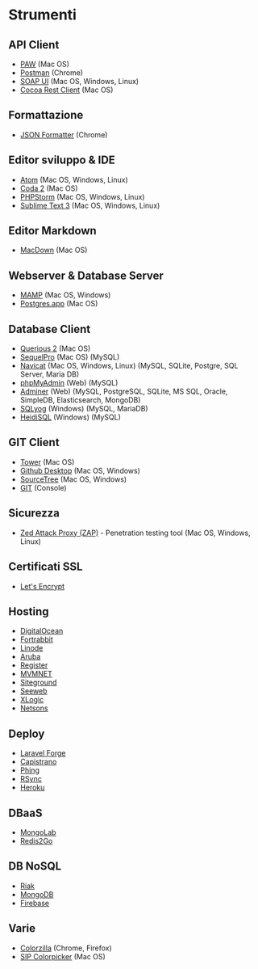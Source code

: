 # Strumenti

## API Client
* [PAW](https://luckymarmot.com/paw) (Mac OS)
* [Postman](https://www.getpostman.com/) (Chrome)
* [SOAP UI](http://www.soapui.org/) (Mac OS, Windows, Linux)
* [Cocoa Rest Client](http://mmattozzi.github.io/cocoa-rest-client/) (Mac OS)

## Formattazione
* [JSON Formatter](https://chrome.google.com/webstore/detail/json-formatter/bcjindcccaagfpapjjmafapmmgkkhgoa) (Chrome)

## Editor sviluppo & IDE
* [Atom](https://atom.io/) (Mac OS, Windows, Linux)
* [Coda 2](https://panic.com/coda/) (Mac OS)
* [PHPStorm](https://www.jetbrains.com/phpstorm/) (Mac OS, Windows, Linux)
* [Sublime Text 3](http://www.sublimetext.com/3) (Mac OS, Windows, Linux)

## Editor Markdown
* [MacDown](https://github.com/uranusjr/macdown) (Mac OS)

## Webserver & Database Server
* [MAMP](https://www.mamp.info/en/) (Mac OS, Windows)
* [Postgres.app](http://postgresapp.com/) (Mac OS)

## Database Client
* [Querious 2](http://www.araelium.com/querious/) (Mac OS)
* [SequelPro](http://www.sequelpro.com/) (Mac OS) (MySQL)
* [Navicat](http://www.navicat.com/) (Mac OS, Windows, Linux) (MySQL, SQLite, Postgre, SQL Server, Maria DB)
* [phpMyAdmin](https://www.phpmyadmin.net/) (Web) (MySQL)
* [Adminer](https://www.adminer.org/) (Web) (MySQL, PostgreSQL, SQLite, MS SQL, Oracle, SimpleDB, Elasticsearch, MongoDB)
* [SQLyog](https://www.webyog.com/product/sqlyog) (Windows) (MySQL, MariaDB)
* [HeidiSQL](http://www.heidisql.com/) (Windows) (MySQL)

## GIT Client
* [Tower](http://www.git-tower.com/) (Mac OS)
* [Github Desktop](https://desktop.github.com/) (Mac OS, Windows)
* [SourceTree](https://www.sourcetreeapp.com/) (Mac OS, Windows)
* [GIT](https://git-scm.com/downloads) (Console)

## Sicurezza
* [Zed Attack Proxy (ZAP)](https://www.owasp.org/index.php/OWASP_Zed_Attack_Proxy_Project) - Penetration testing tool (Mac OS, Windows, Linux)

## Certificati SSL
* [Let's Encrypt](https://letsencrypt.org/)

## Hosting
* [DigitalOcean](https://www.digitalocean.com/)
* [Fortrabbit](http://www.fortrabbit.com/)
* [Linode](https://www.linode.com/)
* [Aruba](https://www.aruba.it/)
* [Register](http://www.register.it/)
* [MVMNET](https://www.mvmnet.com/)
* [Siteground](https://www.siteground.com/)
* [Seeweb](https://www.seeweb.it/)
* [XLogic](http://xlogic.org/)
* [Netsons](https://www.netsons.com/)

## Deploy
* [Laravel Forge](https://forge.laravel.com)
* [Capistrano](http://capistranorb.com/)
* [Phing](https://www.phing.info/)
* [RSync](https://rsync.samba.org/)
* [Heroku](https://www.heroku.com/)

## DBaaS
* [MongoLab](https://mongolab.com/)
* [Redis2Go](http://redistogo.com/)

## DB NoSQL
* [Riak](http://basho.com/products/)
* [MongoDB](https://www.mongodb.org/)
* [Firebase](https://www.firebase.com/)

## Varie
* [Colorzilla](http://www.colorzilla.com/) (Chrome, Firefox)
* [SIP Colorpicker](https://itunes.apple.com/it/app/sip/id507257563?mt=12) (Mac OS)
